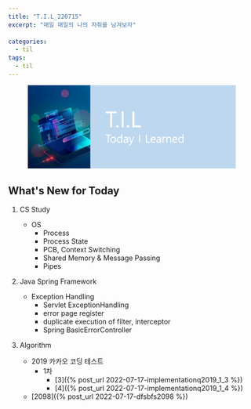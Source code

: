 ```yaml
---
title: "T.I.L_220715"
excerpt: "매일 매일의 나의 자취를 남겨보자"

categories:
  - til
tags:
  - til
---
```

<figure>
    <img src="/assets/images/til_image.png">
</figure>

## What's New for Today   
1. CS Study
    - OS
        - Process
        - Process State
        - PCB, Context Switching
        - Shared Memory & Message Passing
        - Pipes


2. Java Spring Framework
    - Exception Handling
        - Servlet ExceptionHandling
        - error page register
        - duplicate execution of filter, interceptor
        - Spring BasicErrorController

3. Algorithm
    - 2019 카카오 코딩 테스트
        - 1차
            - [3]({% post_url 2022-07-17-implementationq2019_1_3 %})
            - [4]({% post_url 2022-07-17-implementationq2019_1_4 %})
    - [2098]({% post_url 2022-07-17-dfsbfs2098 %})
  
  




